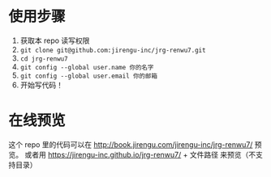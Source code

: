 # 使用步骤

1. 获取本 repo 读写权限
2. `git clone git@github.com:jirengu-inc/jrg-renwu7.git`
3. `cd jrg-renwu7`
4. `git config --global user.name 你的名字`
5. `git config --global user.email 你的邮箱`
6. 开始写代码！

# 在线预览

这个 repo 里的代码可以在 http://book.jirengu.com/jirengu-inc/jrg-renwu7/  预览。
或者用  https://jirengu-inc.github.io/jrg-renwu7/ + 文件路径 来预览（不支持目录）
